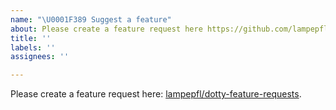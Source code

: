 ```yaml
---
name: "\U0001F389 Suggest a feature"
about: Please create a feature request here https://github.com/lampepfl/dotty-feature-requests
title: ''
labels: ''
assignees: ''

---
```


Please create a feature request here: [lampepfl/dotty-feature-requests](https://github.com/lampepfl/dotty-feature-requests).
